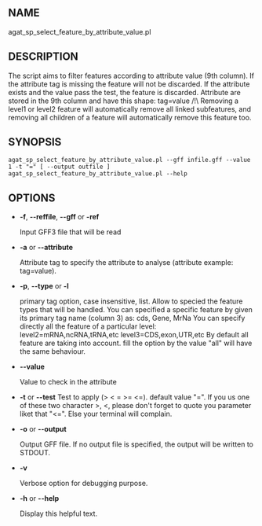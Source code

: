 ## NAME

agat\_sp\_select\_feature\_by\_attribute\_value.pl

## DESCRIPTION

The script aims to filter features according to attribute value (9th column).
If the attribute tag is missing the feature will not be discarded.
If the attribute exists and the value pass the test, the feature is discarded.
Attribute are stored in the 9th column and have this shape: tag=value
/!\\ Removing a level1 or level2 feature will automatically remove all linked subfeatures, and
removing all children of a feature will automatically remove this feature too.

## SYNOPSIS

```
agat_sp_select_feature_by_attribute_value.pl --gff infile.gff --value 1 -t "=" [ --output outfile ]
agat_sp_select_feature_by_attribute_value.pl --help
```

## OPTIONS

- **-f**, **--reffile**, **--gff**  or **-ref**

    Input GFF3 file that will be read

- **-a** or **--attribute**

    Attribute tag to specify the attribute to analyse (attribute example: tag=value).

- **-p**,  **--type** or  **-l**

    primary tag option, case insensitive, list. Allow to specied the feature types that will be handled.
    You can specified a specific feature by given its primary tag name (column 3) as: cds, Gene, MrNa
    You can specify directly all the feature of a particular level:
          level2=mRNA,ncRNA,tRNA,etc
          level3=CDS,exon,UTR,etc
    By default all feature are taking into account. fill the option by the value "all" will have the same behaviour.

- **--value**

    Value to check in the attribute

- **-t** or **--test**
Test to apply (> < = >= <=). default value "=". If you us one of these two character >, <, please don't forget to quote you parameter liket that "<=". Else your terminal will complain.
- **-o** or **--output**

    Output GFF file.  If no output file is specified, the output will be
    written to STDOUT.

- **-v**

    Verbose option for debugging purpose.

- **-h** or **--help**

    Display this helpful text.

